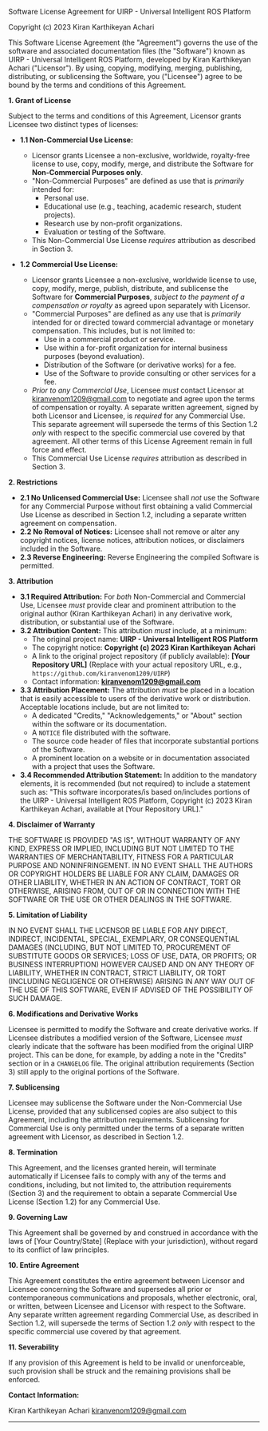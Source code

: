 Software License Agreement for UIRP - Universal Intelligent ROS Platform

Copyright (c) 2023 Kiran Karthikeyan Achari

This Software License Agreement (the "Agreement") governs the use of the software and associated documentation files (the "Software") known as UIRP - Universal Intelligent ROS Platform, developed by Kiran Karthikeyan Achari ("Licensor"). By using, copying, modifying, merging, publishing, distributing, or sublicensing the Software, you ("Licensee") agree to be bound by the terms and conditions of this Agreement.

**1. Grant of License**

Subject to the terms and conditions of this Agreement, Licensor grants Licensee two distinct types of licenses:

*   **1.1 Non-Commercial Use License:**

    *   Licensor grants Licensee a non-exclusive, worldwide, royalty-free license to use, copy, modify, merge, and distribute the Software for **Non-Commercial Purposes only**.
    *   "Non-Commercial Purposes" are defined as use that is *primarily* intended for:
        *   Personal use.
        *   Educational use (e.g., teaching, academic research, student projects).
        *   Research use by non-profit organizations.
        *   Evaluation or testing of the Software.
    *   This Non-Commercial Use License *requires* attribution as described in Section 3.

*   **1.2 Commercial Use License:**

    *   Licensor grants Licensee a non-exclusive, worldwide license to use, copy, modify, merge, publish, distribute, and sublicense the Software for **Commercial Purposes**, *subject to the payment of a compensation or royalty* as agreed upon separately with Licensor.
    *   "Commercial Purposes" are defined as any use that is *primarily* intended for or directed toward commercial advantage or monetary compensation. This includes, but is not limited to:
        *   Use in a commercial product or service.
        *   Use within a for-profit organization for internal business purposes (beyond evaluation).
        *   Distribution of the Software (or derivative works) for a fee.
        *   Use of the Software to provide consulting or other services for a fee.
    *   *Prior to any Commercial Use*, Licensee *must* contact Licensor at kiranvenom1209@gmail.com to negotiate and agree upon the terms of compensation or royalty. A separate written agreement, signed by both Licensor and Licensee, is *required* for any Commercial Use.  This separate agreement will supersede the terms of this Section 1.2 *only* with respect to the specific commercial use covered by that agreement. All other terms of this License Agreement remain in full force and effect.
    *  This Commercial Use License *requires* attribution as described in Section 3.

**2. Restrictions**

*   **2.1 No Unlicensed Commercial Use:** Licensee shall *not* use the Software for any Commercial Purpose without first obtaining a valid Commercial Use License as described in Section 1.2, including a separate written agreement on compensation.
*   **2.2 No Removal of Notices:** Licensee shall not remove or alter any copyright notices, license notices, attribution notices, or disclaimers included in the Software.
* **2.3 Reverse Engineering:** Reverse Engineering the compiled Software is permitted.

**3. Attribution**

*   **3.1 Required Attribution:** For *both* Non-Commercial and Commercial Use, Licensee *must* provide clear and prominent attribution to the original author (Kiran Karthikeyan Achari) in any derivative work, distribution, or substantial use of the Software.
*   **3.2 Attribution Content:** This attribution *must* include, at a minimum:
    *   The original project name: **UIRP - Universal Intelligent ROS Platform**
    *   The copyright notice: **Copyright (c) 2023 Kiran Karthikeyan Achari**
    *   A link to the original project repository (if publicly available): **[Your Repository URL]** (Replace with your actual repository URL, e.g., `https://github.com/kiranvenom1209/UIRP`)
    *   Contact information: **kiranvenom1209@gmail.com**
*   **3.3 Attribution Placement:** The attribution *must* be placed in a location that is easily accessible to users of the derivative work or distribution. Acceptable locations include, but are not limited to:
    *   A dedicated "Credits," "Acknowledgements," or "About" section within the software or its documentation.
    *   A `NOTICE` file distributed with the software.
    *   The source code header of files that incorporate substantial portions of the Software.
    *   A prominent location on a website or in documentation associated with a project that uses the Software.
*   **3.4 Recommended Attribution Statement:** In addition to the mandatory elements, it is recommended (but not required) to include a statement such as: "This software incorporates/is based on/includes portions of the UIRP - Universal Intelligent ROS Platform, Copyright (c) 2023 Kiran Karthikeyan Achari, available at [Your Repository URL]."

**4. Disclaimer of Warranty**

THE SOFTWARE IS PROVIDED "AS IS", WITHOUT WARRANTY OF ANY KIND, EXPRESS OR IMPLIED, INCLUDING BUT NOT LIMITED TO THE WARRANTIES OF MERCHANTABILITY, FITNESS FOR A PARTICULAR PURPOSE AND NONINFRINGEMENT. IN NO EVENT SHALL THE AUTHORS OR COPYRIGHT HOLDERS BE LIABLE FOR ANY CLAIM, DAMAGES OR OTHER LIABILITY, WHETHER IN AN ACTION OF CONTRACT, TORT OR OTHERWISE, ARISING FROM, OUT OF OR IN CONNECTION WITH THE SOFTWARE OR THE USE OR OTHER DEALINGS IN THE SOFTWARE.

**5. Limitation of Liability**

IN NO EVENT SHALL THE LICENSOR BE LIABLE FOR ANY DIRECT, INDIRECT, INCIDENTAL, SPECIAL, EXEMPLARY, OR CONSEQUENTIAL DAMAGES (INCLUDING, BUT NOT LIMITED TO, PROCUREMENT OF SUBSTITUTE GOODS OR SERVICES; LOSS OF USE, DATA, OR PROFITS; OR BUSINESS INTERRUPTION) HOWEVER CAUSED AND ON ANY THEORY OF LIABILITY, WHETHER IN CONTRACT, STRICT LIABILITY, OR TORT (INCLUDING NEGLIGENCE OR OTHERWISE) ARISING IN ANY WAY OUT OF THE USE OF THIS SOFTWARE, EVEN IF ADVISED OF THE POSSIBILITY OF SUCH DAMAGE.

**6. Modifications and Derivative Works**

Licensee is permitted to modify the Software and create derivative works.  If Licensee distributes a modified version of the Software, Licensee *must* clearly indicate that the software has been modified from the original UIRP project. This can be done, for example, by adding a note in the "Credits" section or in a `CHANGELOG` file.  The original attribution requirements (Section 3) still apply to the original portions of the Software.

**7. Sublicensing**

Licensee may sublicense the Software under the Non-Commercial Use License, provided that any sublicensed copies are also subject to this Agreement, including the attribution requirements.  Sublicensing for Commercial Use is only permitted under the terms of a separate written agreement with Licensor, as described in Section 1.2.

**8. Termination**

This Agreement, and the licenses granted herein, will terminate automatically if Licensee fails to comply with any of the terms and conditions, including, but not limited to, the attribution requirements (Section 3) and the requirement to obtain a separate Commercial Use License (Section 1.2) for any Commercial Use.

**9. Governing Law**

This Agreement shall be governed by and construed in accordance with the laws of [Your Country/State] (Replace with your jurisdiction), without regard to its conflict of law principles.

**10. Entire Agreement**

This Agreement constitutes the entire agreement between Licensor and Licensee concerning the Software and supersedes all prior or contemporaneous communications and proposals, whether electronic, oral, or written, between Licensee and Licensor with respect to the Software.  Any separate written agreement regarding Commercial Use, as described in Section 1.2, will supersede the terms of Section 1.2 *only* with respect to the specific commercial use covered by that agreement.

**11. Severability**

If any provision of this Agreement is held to be invalid or unenforceable, such provision shall be struck and the remaining provisions shall be enforced.

**Contact Information:**

Kiran Karthikeyan Achari
kiranvenom1209@gmail.com

---

